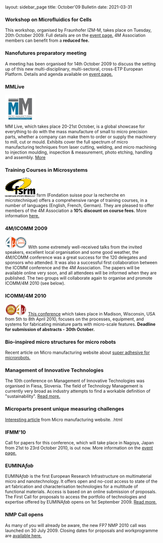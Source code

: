layout: sidebar_page
title: October'09 Bulletin
date: 2021-03-31

<!--break-->
### Workshop on Microfluidics for Cells

This workshop, organised by Fraunhofer IZM-M, takes place on Tuesday, 20th October 2009. Full details are on the [event page.](/event/Workshop-Microfluidics-cells) 4M Association members can benefit from a <b>reduced fee.</b>  

### Nanofutures preparatory meeting

A meeting has been organised for 14th October 2009 to discuss the setting up of this new multi-disciplinary, multi-sectoral, cross-ETP European Platform. Details and agenda available on [event page.](/event/Nanofutures-meeting)  

### MMLive

![MMlive](/images/MM_Mag_thumb.jpg)  
MM Live, which takes place 20-21st October, is a global showcase for everything to do with the mass manufacture of small to micro precision parts, whether a company can make them to order or supply the machinery to mill, cut or mould. Exhibits cover the full spectrum of micro manufacturing techniques from laser cutting, welding, and micro machining to injection moulding, inspection & measurement, photo etching, handling and assembly. [More](http://www.micromanu.com/x/exhibition.html)  

### Training Courses in Microsystems

![FSRM](/images/FSRM_LOGO_web.gif)
fsrm (Fondation suisse pour la recherche en microtechnique) offers a comprehensive range of training courses, in a number of languages (English, French, German). They are pleased to offer members of the 4M Association a <b>10% discount on course fees.</b> More information [here.](/contents/fsrm-training-courses.html)
 
### 4M/ICOMM 2009


![4M/ICOMM 2009](/images/conf2008-twin-thumb.png)
With some extremely well-received talks from the invited speakers, excellent local organisation and some good weather, the 4M/ICOMM conference was a great success for the 120 delegates and sponsors who attended. It was also a successful first collaboration between the ICOMM conference and the 4M Association. The papers will be available online very soon, and all attendees will be informed when they are published. The two groups will collaborate again to organise and promote ICOMM/4M 2010 (see below).

### ICOMM/4M 2010

![ICOMM/4M 2010](/images/icomm_thumb_0.jpg) [This conference](http://www.conferencing.uwex.edu/conferences/ICOMM10/) which takes place in Madison, Wisconsin, USA from 5th to 8th April 2010, focuses on the processes, equipment, and systems for fabricating miniature parts with micro-scale features. **Deadline for submission of abstracts - 30th October.**  

### Bio-inspired micro structures for micro robots

Recent article on Micro manufacturing website about [super adhesive for microrobots.](/contents/New-super-adhesive-microrobots.html)

### Management of Innovative Technologies

The 10th conference on Management of Innovative Technologies was organised in Fiesa, Slovenia. The field of Technology Management is currently very broad as industry attempts to find a workable definition of "sustainability". [Read more.](/contents/10th-conference-Management-Innovative-Technologies.html)

### Microparts present unique measuring challenges

[Interesting article](/contents/Microparts-present-unique-measuring-challenges.html) from Micro manufacturing website. .html

### IFMM'10

Call for papers for this conference, which will take place in Nagoya, Japan from 21st to 23rd October 2010, is out now. More information on the [event page.](/event/IFMM10)

### EUMINA*fab*

EUMINA*fab* is the first European Research Infrastructure on multimaterial micro and nanotechnology. It offers open and no-cost access to state of the art fabrication and characterisation technologies for a multitude of functional materials. Access is based on an online submission of proposals.
The First Call for proposals to access the portfolio of technologies and expertise offered by EUMINA*fab* opens on 1st September 2009. [Read more.](/contents/EUMINAfab-starts-operation.html)

### NMP Call opens

As many of you will already be aware, the new FP7 NMP 2010 call was launched on 30 July 2009. Closing dates for proposals and workprogramme are [available here.](/contents/NMP-Call-opened-31st-July-2009.html)